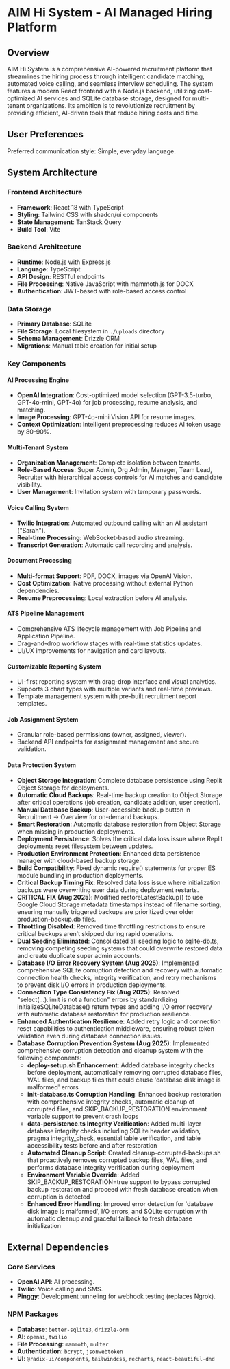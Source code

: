 # AIM Hi System - AI Managed Hiring Platform

## Overview
AIM Hi System is a comprehensive AI-powered recruitment platform that streamlines the hiring process through intelligent candidate matching, automated voice calling, and seamless interview scheduling. The system features a modern React frontend with a Node.js backend, utilizing cost-optimized AI services and SQLite database storage, designed for multi-tenant organizations. Its ambition is to revolutionize recruitment by providing efficient, AI-driven tools that reduce hiring costs and time.

## User Preferences
Preferred communication style: Simple, everyday language.

## System Architecture

### Frontend Architecture
- **Framework**: React 18 with TypeScript
- **Styling**: Tailwind CSS with shadcn/ui components
- **State Management**: TanStack Query
- **Build Tool**: Vite

### Backend Architecture
- **Runtime**: Node.js with Express.js
- **Language**: TypeScript
- **API Design**: RESTful endpoints
- **File Processing**: Native JavaScript with mammoth.js for DOCX
- **Authentication**: JWT-based with role-based access control

### Data Storage
- **Primary Database**: SQLite
- **File Storage**: Local filesystem in `./uploads` directory
- **Schema Management**: Drizzle ORM
- **Migrations**: Manual table creation for initial setup

### Key Components

#### AI Processing Engine
- **OpenAI Integration**: Cost-optimized model selection (GPT-3.5-turbo, GPT-4o-mini, GPT-4o) for job processing, resume analysis, and matching.
- **Image Processing**: GPT-4o-mini Vision API for resume images.
- **Context Optimization**: Intelligent preprocessing reduces AI token usage by 80-90%.

#### Multi-Tenant System
- **Organization Management**: Complete isolation between tenants.
- **Role-Based Access**: Super Admin, Org Admin, Manager, Team Lead, Recruiter with hierarchical access controls for AI matches and candidate visibility.
- **User Management**: Invitation system with temporary passwords.

#### Voice Calling System
- **Twilio Integration**: Automated outbound calling with an AI assistant ("Sarah").
- **Real-time Processing**: WebSocket-based audio streaming.
- **Transcript Generation**: Automatic call recording and analysis.

#### Document Processing
- **Multi-format Support**: PDF, DOCX, images via OpenAI Vision.
- **Cost Optimization**: Native processing without external Python dependencies.
- **Resume Preprocessing**: Local extraction before AI analysis.

#### ATS Pipeline Management
- Comprehensive ATS lifecycle management with Job Pipeline and Application Pipeline.
- Drag-and-drop workflow stages with real-time statistics updates.
- UI/UX improvements for navigation and card layouts.

#### Customizable Reporting System
- UI-first reporting system with drag-drop interface and visual analytics.
- Supports 3 chart types with multiple variants and real-time previews.
- Template management system with pre-built recruitment report templates.

#### Job Assignment System
- Granular role-based permissions (owner, assigned, viewer).
- Backend API endpoints for assignment management and secure validation.

#### Data Protection System
- **Object Storage Integration**: Complete database persistence using Replit Object Storage for deployments.
- **Automatic Cloud Backups**: Real-time backup creation to Object Storage after critical operations (job creation, candidate addition, user creation).
- **Manual Database Backup**: User-accessible backup button in Recruitment → Overview for on-demand backups.
- **Smart Restoration**: Automatic database restoration from Object Storage when missing in production deployments.
- **Deployment Persistence**: Solves the critical data loss issue where Replit deployments reset filesystem between updates.
- **Production Environment Protection**: Enhanced data persistence manager with cloud-based backup storage.
- **Build Compatibility**: Fixed dynamic require() statements for proper ES module bundling in production deployments.
- **Critical Backup Timing Fix**: Resolved data loss issue where initialization backups were overwriting user data during deployment restarts.
- **CRITICAL FIX (Aug 2025)**: Modified restoreLatestBackup() to use Google Cloud Storage metadata timestamps instead of filename sorting, ensuring manually triggered backups are prioritized over older production-backup.db files.
- **Throttling Disabled**: Removed time throttling restrictions to ensure critical backups aren't skipped during rapid operations.
- **Dual Seeding Eliminated**: Consolidated all seeding logic to sqlite-db.ts, removing competing seeding systems that could overwrite restored data and create duplicate super admin accounts.
- **Database I/O Error Recovery System (Aug 2025)**: Implemented comprehensive SQLite corruption detection and recovery with automatic connection health checks, integrity verification, and retry mechanisms to prevent disk I/O errors in production deployments.
- **Connection Type Consistency Fix (Aug 2025)**: Resolved "select(...).limit is not a function" errors by standardizing initializeSQLiteDatabase() return types and adding I/O error recovery with automatic database restoration for production resilience.
- **Enhanced Authentication Resilience**: Added retry logic and connection reset capabilities to authentication middleware, ensuring robust token validation even during database connection issues.
- **Database Corruption Prevention System (Aug 2025)**: Implemented comprehensive corruption detection and cleanup system with the following components:
  - **deploy-setup.sh Enhancement**: Added database integrity checks before deployment, automatically removing corrupted database files, WAL files, and backup files that could cause 'database disk image is malformed' errors
  - **init-database.ts Corruption Handling**: Enhanced backup restoration with comprehensive integrity checks, automatic cleanup of corrupted files, and SKIP_BACKUP_RESTORATION environment variable support to prevent crash loops
  - **data-persistence.ts Integrity Verification**: Added multi-layer database integrity checks including SQLite header validation, pragma integrity_check, essential table verification, and table accessibility tests before and after restoration
  - **Automated Cleanup Script**: Created cleanup-corrupted-backups.sh that proactively removes corrupted backup files, WAL files, and performs database integrity verification during deployment
  - **Environment Variable Override**: Added SKIP_BACKUP_RESTORATION=true support to bypass corrupted backup restoration and proceed with fresh database creation when corruption is detected
  - **Enhanced Error Handling**: Improved error detection for 'database disk image is malformed', I/O errors, and SQLite corruption with automatic cleanup and graceful fallback to fresh database initialization

## External Dependencies

### Core Services
- **OpenAI API**: AI processing.
- **Twilio**: Voice calling and SMS.
- **Pinggy**: Development tunneling for webhook testing (replaces Ngrok).

### NPM Packages
- **Database**: `better-sqlite3`, `drizzle-orm`
- **AI**: `openai`, `twilio`
- **File Processing**: `mammoth`, `multer`
- **Authentication**: `bcrypt`, `jsonwebtoken`
- **UI**: `@radix-ui/components`, `tailwindcss`, `recharts`, `react-beautiful-dnd`
